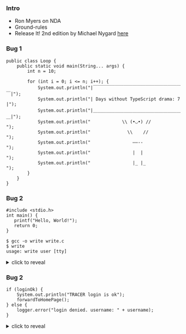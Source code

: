 
### Intro

* Ron Myers on NDA
* Ground-rules
* Release It! 2nd edition by Michael Nygard [here](https://learning.oreilly.com/library/view/release-it-2nd/9781680504552/)

### Bug 1 

```
public class Loop {
    public static void main(String... args) {
        int n = 10;

        for (int i = 0; i <= n; i++); { 
            System.out.println("|￣￣￣￣￣￣￣￣￣￣￣￣￣￣￣￣￣￣￣￣￣|");
            System.out.println("| Days without TypeScript drama: 7  |");
            System.out.println("|＿＿＿＿＿＿＿＿＿＿＿＿＿＿＿＿＿＿＿＿＿|");
            System.out.println("            \\ (•◡•) //             ");
            System.out.println("              \\    //              "); 
            System.out.println("                ——--                ");
            System.out.println("                |  |                ");
            System.out.println("                |_ |_               ");
        }
    }
}
```

### Bug 2

```
#include <stdio.h>
int main() {
   printf("Hello, World!");
   return 0;
}
```

```
$ gcc -o write write.c
$ write
usage: write user [tty]
```

<details>
<summary>click to reveal</summary>
<pre>
$ which write
/usr/bin/write
</pre>
</details>

### Bug 2 

```
if (loginOk) {
    System.out.println("TRACER login is ok");
    forwardToHomePage();
} else {
    logger.error("login denied. username: " + username);
}
```

<details>
<summary>click to reveal</summary>
<pre>
if (loginOk) {
    System.out.println("TRACER login is ok");
    forwardToHomePage();
} else {
    logger.error("login denied. username: " + username);
}
</pre>
</details>
